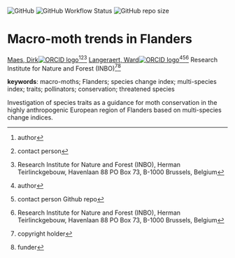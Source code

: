 <!-- badges: start -->
![GitHub](https://img.shields.io/github/license/inbo/macro-moths-msci)
![GitHub Workflow Status](https://img.shields.io/github/workflow/status/inbo/macro-moths-msci/check-project)
![GitHub repo size](https://img.shields.io/github/repo-size/inbo/macro-moths-msci)
<!-- badges: end -->

# Macro-moth trends in Flanders

[Maes, Dirk![ORCID logo](https://info.orcid.org/wp-content/uploads/2019/11/orcid_16x16.png)](https://orcid.org/https://orcid.org/0000-0002-7947-3788)[^aut][^cre1][^INBO]
[Langeraert, Ward![ORCID logo](https://info.orcid.org/wp-content/uploads/2019/11/orcid_16x16.png)](https://orcid.org/https://orcid.org/0000-0002-5900-8109)[^aut][^cre2][^INBO]
Research Institute for Nature and Forest (INBO)[^cph][^fnd]

[^cph]: copyright holder
[^fnd]: funder
[^aut]: author
[^cre1]: contact person
[^cre2]: contact person Github repo
[^INBO]: Research Institute for Nature and Forest (INBO), Herman Teirlinckgebouw, Havenlaan 88 PO Box 73, B-1000 Brussels, Belgium

**keywords**: macro-moths; Flanders; species change index; multi-species index; traits; pollinators; conservation; threatened species

<!-- community: inbo -->

<!-- description: start -->
Investigation of species traits as a guidance for moth conservation in the highly anthropogenic European region of Flanders based on multi-species change indices.
<!-- description: end -->
